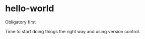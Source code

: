 # hello-world
Obligatory first

Time to start doing things the right way and using version control.
